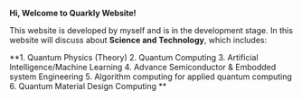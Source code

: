 **Hi, Welcome to **Quarkly** Website!**

This website is developed by myself and is in the development stage. In this website will discuss about **Science and Technology**, which includes: 

**1. Quantum Physics (Theory)
2. Quantum Computing 
3. Artificial Intelligence/Machine Learning
4. Advance Semiconductor & Embodded system Engineering
5. Algorithm computing for applied quantum computing
6. Quantum Material Design Computing **
